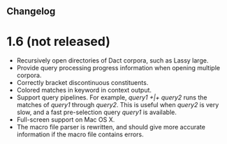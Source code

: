 ## Changelog

# 1.6 (not released)

 * Recursively open directories of Dact corpora, such as Lassy large.
 * Provide query processing progress information when opening multiple corpora.
 * Correctly bracket discontinuous constituents.
 * Colored matches in keyword in context output.
 * Support query pipelines. For example, *query1 +|+ query2* runs the matches
   of *query1* through *query2*. This is useful when *query2* is very slow,
   and a fast pre-selection query *query1* is available.
 * Full-screen support on Mac OS X.
 * The macro file parser is rewritten, and should give more accurate
   information if the macro file contains errors.
